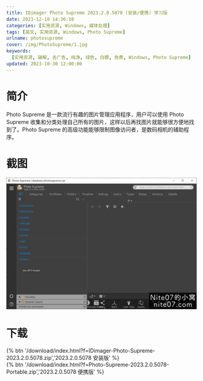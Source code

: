 ```yaml
---
title: IDimager Photo Supreme 2023.2.0.5078 (安装/便携) 学习版
date: 2021-12-10 14:36:18
categories: [实用资源, Windows, 媒体处理]
tags: [英文, 实用资源, Windows, Photo Supreme]
urlname: photosupreme
cover: /img/PhotoSupreme/1.jpg
keywords:
  [实用资源, 破解, 去广告, 纯净, 绿色, 白嫖, 免费, Windows, Photo Supreme]
updated: 2023-10-30 12:00:00
---
```


# 简介

Photo Supreme 是一款流行有趣的图片管理应用程序，用户可以使用 Photo Supreme 收集和分类处理自己所有的图片，这样以后再找图片就能够很方便地找到了。Photo Supreme 的高级功能能够限制图像访问者，是数码相机的辅助程序。

# 截图

![](/img/PhotoSupreme/2.jpg)

# 下载

{% btn '/download/index.html?f=IDimager-Photo-Supreme-2023.2.0.5078.zip','2023.2.0.5078 安装版' %}
<br>
{% btn '/download/index.html?f=Photo-Supreme-2023.2.0.5078-Portable.zip','2023.2.0.5078 便携版' %}
